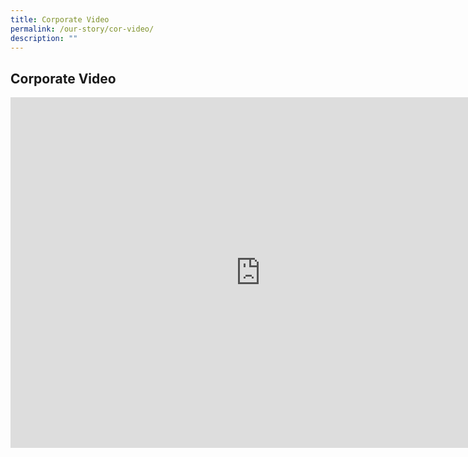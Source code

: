```yaml
---
title: Corporate Video
permalink: /our-story/cor-video/
description: ""
---
```

## Corporate Video

<iframe width="800" height="561" src="https://www.youtube.com/embed/W51XMqVschU" title="Bukit View Secondary School Corporate Video" frameborder="0" allow="accelerometer; autoplay; clipboard-write; encrypted-media; gyroscope; picture-in-picture" allowfullscreen></iframe>